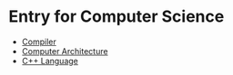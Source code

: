 # Entry for Computer Science

* [Compiler](compiler/compiler_entry.md)
* [Computer Architecture](ca/ca_entry.md)
* [C++ Language](cpp/cpp_entry.md)
